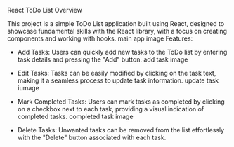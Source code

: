 React ToDo List
Overview

This project is a simple ToDo List application built using React, designed to showcase fundamental skills with the React library, with a focus on creating components and working with hooks.
main app image
Features:

* Add Tasks: Users can quickly add new tasks to the ToDo list by entering task details and pressing the "Add" button.
    add task image

* Edit Tasks: Tasks can be easily modified by clicking on the task text, making it a seamless process to update task information.
    update task iumage

* Mark Completed Tasks: Users can mark tasks as completed by clicking on a checkbox next to each task, providing a visual indication of completed tasks.
    completed task image

* Delete Tasks: Unwanted tasks can be removed from the list effortlessly with the "Delete" button associated with each task.

